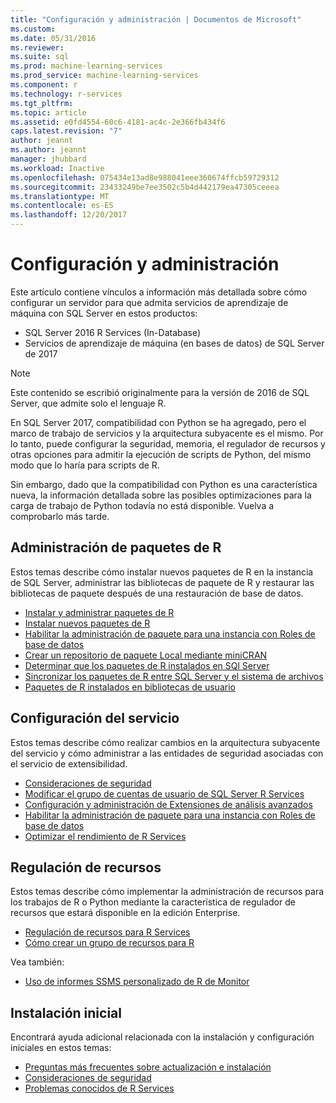 ```yaml
---
title: "Configuración y administración | Documentos de Microsoft"
ms.custom: 
ms.date: 05/31/2016
ms.reviewer: 
ms.suite: sql
ms.prod: machine-learning-services
ms.prod_service: machine-learning-services
ms.component: r
ms.technology: r-services
ms.tgt_pltfrm: 
ms.topic: article
ms.assetid: e0fd4554-60c6-4181-ac4c-2e366fb434f6
caps.latest.revision: "7"
author: jeannt
ms.author: jeannt
manager: jhubbard
ms.workload: Inactive
ms.openlocfilehash: 075434e13ad8e988041eee360674ffcb59729312
ms.sourcegitcommit: 23433249be7ee3502c5b4d442179ea47305ceeea
ms.translationtype: MT
ms.contentlocale: es-ES
ms.lasthandoff: 12/20/2017
---
```

# <a name="configuration-and-management"></a>Configuración y administración

Este artículo contiene vínculos a información más detallada sobre cómo configurar un servidor para que admita servicios de aprendizaje de máquina con SQL Server en estos productos:

+ SQL Server 2016 R Services (In-Database)
+ Servicios de aprendizaje de máquina (en bases de datos) de SQL Server de 2017

> [!NOTE]
> 
> Este contenido se escribió originalmente para la versión de 2016 de SQL Server, que admite solo el lenguaje R.
> 
> En SQL Server 2017, compatibilidad con Python se ha agregado, pero el marco de trabajo de servicios y la arquitectura subyacente es el mismo. Por lo tanto, puede configurar la seguridad, memoria, el regulador de recursos y otras opciones para admitir la ejecución de scripts de Python, del mismo modo que lo haría para scripts de R.
> 
> Sin embargo, dado que la compatibilidad con Python es una característica nueva, la información detallada sobre las posibles optimizaciones para la carga de trabajo de Python todavía no está disponible. Vuelva a comprobarlo más tarde.

## <a name="r-package-management"></a>Administración de paquetes de R

Estos temas describe cómo instalar nuevos paquetes de R en la instancia de SQL Server, administrar las bibliotecas de paquete de R y restaurar las bibliotecas de paquete después de una restauración de base de datos.

+ [Instalar y administrar paquetes de R](installing-and-managing-r-packages.md)
+ [Instalar nuevos paquetes de R](install-additional-r-packages-on-sql-server.md)
+ [Habilitar la administración de paquete para una instancia con Roles de base de datos](r-package-how-to-enable-or-disable.md)
+ [Crear un repositorio de paquete Local mediante miniCRAN](create-a-local-package-repository-using-minicran.md)
+ [Determinar que los paquetes de R instalados en SQl Server](determine-which-packages-are-installed-on-sql-server.md)
+ [Sincronizar los paquetes de R entre SQL Server y el sistema de archivos](package-install-uninstall-and-sync.md)
+ [Paquetes de R instalados en bibliotecas de usuario](packages-installed-in-user-libraries.md)

## <a name="service-configuration"></a>Configuración del servicio

Estos temas describe cómo realizar cambios en la arquitectura subyacente del servicio y cómo administrar a las entidades de seguridad asociadas con el servicio de extensibilidad.

+ [Consideraciones de seguridad](security-considerations-for-the-r-runtime-in-sql-server.md)
+ [Modificar el grupo de cuentas de usuario de SQL Server R Services](../../advanced-analytics/r/modify-the-user-account-pool-for-sql-server-r-services.md)
+ [Configuración y administración de Extensiones de análisis avanzados](../../advanced-analytics/r/configure-and-manage-advanced-analytics-extensions.md)
+ [Habilitar la administración de paquete para una instancia con Roles de base de datos](r-package-how-to-enable-or-disable.md)
+ [Optimizar el rendimiento de R Services](sql-server-r-services-performance-tuning.md)

## <a name="resource-governance"></a>Regulación de recursos

Estos temas describe cómo implementar la administración de recursos para los trabajos de R o Python mediante la característica de regulador de recursos que estará disponible en la edición Enterprise.

+ [Regulación de recursos para R Services](../../advanced-analytics/r/resource-governance-for-r-services.md)
+ [Cómo crear un grupo de recursos para R](../../advanced-analytics/r/how-to-create-a-resource-pool-for-r.md)

Vea también:

+ [Uso de informes SSMS personalizado de R de Monitor](monitor-r-services-using-custom-reports-in-management-studio.md)

## <a name="initial-setup"></a>Instalación inicial

Encontrará ayuda adicional relacionada con la instalación y configuración iniciales en estos temas:

+ [Preguntas más frecuentes sobre actualización e instalación](../r/upgrade-and-installation-faq-sql-server-r-services.md)
+ [Consideraciones de seguridad](../r/security-considerations-for-the-r-runtime-in-sql-server.md)
+ [Problemas conocidos de R Services](../../advanced-analytics/known-issues-for-sql-server-machine-learning-services.md)

